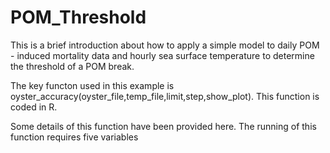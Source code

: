 # POM_Threshold
This is a brief introduction about how to apply a simple model to daily POM - induced mortality data and hourly sea surface temperature to determine the threshold of a POM break.

The key functon used in this example is oyster_accuracy(oyster_file,temp_file,limit,step,show_plot). This function is coded in R.

Some details of this function have been provided here. The running of this function requires five variables
